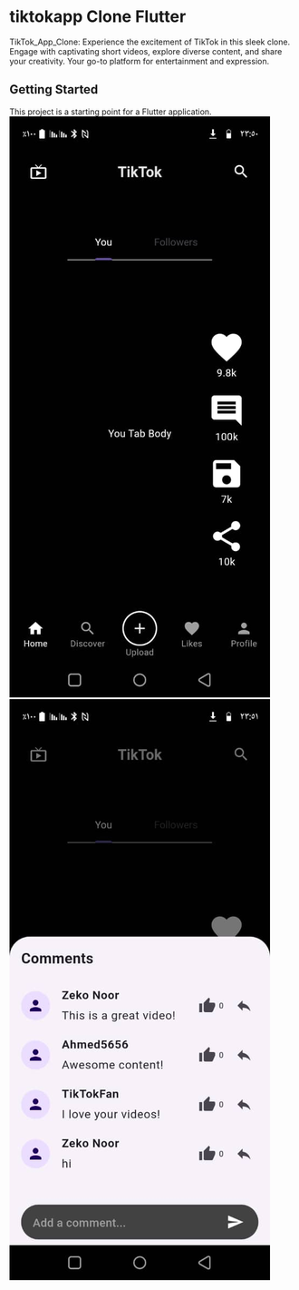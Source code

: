 # tiktokapp Clone Flutter

TikTok_App_Clone: Experience the excitement of TikTok in this sleek clone. Engage with captivating short videos, explore diverse content, and share your creativity. Your go-to platform for entertainment and expression.

## Getting Started

This project is a starting point for a Flutter application.
![WhatsApp Logo](images/homesa.jpeg)  ![WhatsApp Logo](images/jaj.jpeg) 

